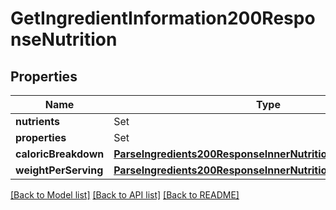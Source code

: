 # GetIngredientInformation200ResponseNutrition

## Properties
Name | Type | Description | Notes
------------ | ------------- | ------------- | -------------
**nutrients** | Set<ParseIngredients200ResponseInnerNutritionNutrientsInner> |  | 
**properties** | Set<ParseIngredients200ResponseInnerNutritionPropertiesInner> |  | 
**caloricBreakdown** | [**ParseIngredients200ResponseInnerNutritionCaloricBreakdown**](ParseIngredients200ResponseInnerNutritionCaloricBreakdown.md) |  | 
**weightPerServing** | [**ParseIngredients200ResponseInnerNutritionWeightPerServing**](ParseIngredients200ResponseInnerNutritionWeightPerServing.md) |  | 

[[Back to Model list]](../README.md#documentation-for-models) [[Back to API list]](../README.md#documentation-for-api-endpoints) [[Back to README]](../README.md)


